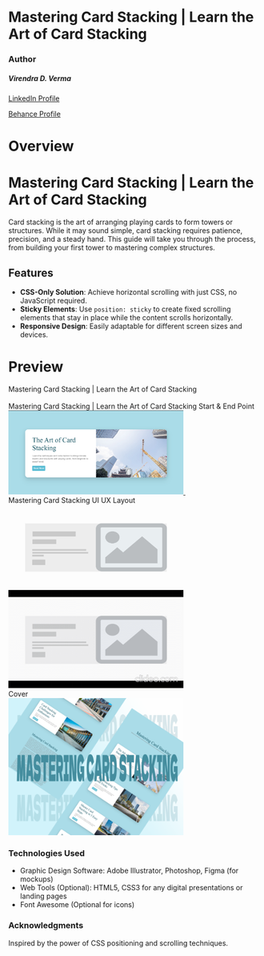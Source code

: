 # Mastering Card Stacking | Learn the Art of Card Stacking

### Author
##### Virendra D. Verma

<a href="https://www.linkedin.com/in/dharmendraverma95/" target="_blank">LinkedIn Profile </a>

<a href="https://www.behance.net/dhirukumar" target="_blank">Behance Profile </a>


# Overview

# Mastering Card Stacking | Learn the Art of Card Stacking

Card stacking is the art of arranging playing cards to form towers or structures. While it may sound simple, card stacking requires patience, precision, and a steady hand. This guide will take you through the process, from building your first tower to mastering complex structures.

## Features
- **CSS-Only Solution**: Achieve horizontal scrolling with just CSS, no JavaScript required.
- **Sticky Elements**: Use `position: sticky` to create fixed scrolling elements that stay in place while the content scrolls horizontally.
- **Responsive Design**: Easily adaptable for different screen sizes and devices.



# Preview
<span>Mastering Card Stacking | Learn the Art of Card Stacking</span>
<br />
<a href="" target="_blank">
<img style="width:350px;" src="./img/masteringCardStacking.gif" alt="" /></a>
<br/>
<span>Mastering Card Stacking | Learn the Art of Card Stacking Start & End Point </span>
<br/>
<a href="" target="_blank">
<img style="width:350px;" src="./img/masteringCardStackingStartPoint.png" alt="" />
<img style="width:350px;" src="./img/masteringCardStackingStart&EndPoint.png" alt="" />
</a>
<br/>
<span>Mastering Card Stacking UI UX Layout</span>
<br/>
<a href="" target="_blank">
<img style="width:350px;" src="./img/masteringCardStackingUIUX.png" alt="" />
<img style="width:350px;" src="./img/masteringCardStackingUIUX.gif" alt="" />
</a>
<br/>
<span>Cover</span>
<br/>
<a href="" target="_blank">
<img style="width:350px;" src="./img/cover.png" alt="" />
</a>
<br />

### Technologies Used
<ul>
  <li>Graphic Design Software: Adobe Illustrator, Photoshop, Figma (for mockups)</li>
  <li>Web Tools (Optional): HTML5, CSS3 for any digital presentations or landing pages</li>
  <li>Font Awesome (Optional for icons)</li>
</ul>

###  Acknowledgments
Inspired by the power of CSS positioning and scrolling techniques.





